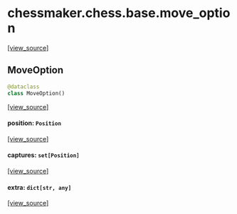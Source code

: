 <a id="chessmaker.chess.base.move_option"></a>

# chessmaker.chess.base.move\_option

[[view_source]](https://github.com/WolfDWyc/ChessMaker/blob/d55fc2f32f12721e1fe31900fd59416040ea3896/chessmaker\chess\base\move_option.py#L1)

<a id="chessmaker.chess.base.move_option.MoveOption"></a>

## MoveOption

```python
@dataclass
class MoveOption()
```

[[view_source]](https://github.com/WolfDWyc/ChessMaker/blob/d55fc2f32f12721e1fe31900fd59416040ea3896/chessmaker\chess\base\move_option.py#L7)

<a id="chessmaker.chess.base.move_option.MoveOption.position"></a>

#### position: `Position`

[[view_source]](https://github.com/WolfDWyc/ChessMaker/blob/d55fc2f32f12721e1fe31900fd59416040ea3896/chessmaker\chess\base\move_option.py#L8)

<a id="chessmaker.chess.base.move_option.MoveOption.captures"></a>

#### captures: `set[Position]`

[[view_source]](https://github.com/WolfDWyc/ChessMaker/blob/d55fc2f32f12721e1fe31900fd59416040ea3896/chessmaker\chess\base\move_option.py#L9)

<a id="chessmaker.chess.base.move_option.MoveOption.extra"></a>

#### extra: `dict[str, any]`

[[view_source]](https://github.com/WolfDWyc/ChessMaker/blob/d55fc2f32f12721e1fe31900fd59416040ea3896/chessmaker\chess\base\move_option.py#L10)

